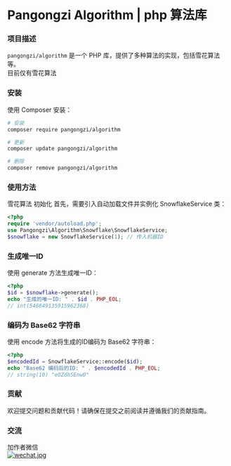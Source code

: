 # Pangongzi Algorithm | php 算法库

###  项目描述
`pangongzi/algorithm` 是一个 PHP 库，提供了多种算法的实现，包括雪花算法等。  
目前仅有雪花算法

###  安装

使用 Composer 安装：

```bash
# 安装
composer require pangongzi/algorithm

# 更新
composer update pangongzi/algorithm

# 删除
composer remove pangongzi/algorithm

```

###  使用方法
雪花算法
初始化 首先，需要引入自动加载文件并实例化 SnowflakeService 类：

```php
<?php
require 'vendor/autoload.php';
use Pangongzi\Algorithm\Snowflake\SnowflakeService;
$snowflake = new SnowflakeService(1); // 传入机器ID
```

### 生成唯一ID
使用 generate 方法生成唯一ID：

```php
<?php
$id = $snowflake->generate();
echo "生成的唯一ID: " . $id . PHP_EOL;
// int(546849135915962368)
```



###  编码为 Base62 字符串
使用 encode 方法将生成的ID编码为 Base62 字符串：

```php
<?php
$encodedId = SnowflakeService::encode($id);
echo "Base62 编码后的ID: " . $encodedId . PHP_EOL;
// string(10) "eOZdhSEnw0"
```


###  贡献
欢迎提交问题和贡献代码！请确保在提交之前阅读并遵循我们的贡献指南。


### 交流
加作者微信  
[![wechat.jpg](https://i.postimg.cc/hvvW2WWw/wechat.jpg)](https://postimg.cc/S2BvKPK7)